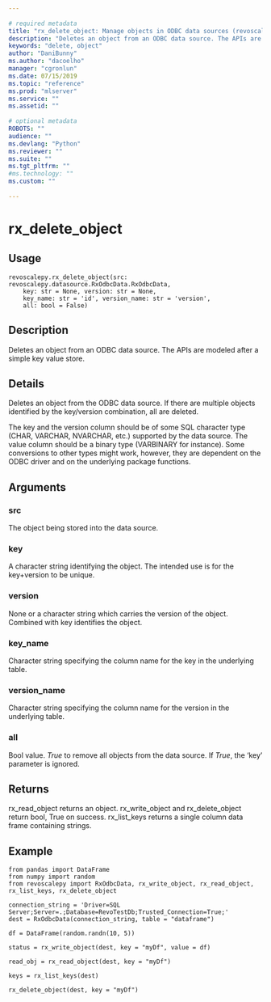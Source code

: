 ```yaml
--- 
 
# required metadata 
title: "rx_delete_object: Manage objects in ODBC data sources (revoscalepy)" 
description: "Deletes an object from an ODBC data source. The APIs are modelled after a simple key value store." 
keywords: "delete, object" 
author: "DaniBunny"
ms.author: "dacoelho" 
manager: "cgronlun" 
ms.date: 07/15/2019
ms.topic: "reference" 
ms.prod: "mlserver" 
ms.service: "" 
ms.assetid: "" 
 
# optional metadata 
ROBOTS: "" 
audience: "" 
ms.devlang: "Python" 
ms.reviewer: "" 
ms.suite: "" 
ms.tgt_pltfrm: "" 
#ms.technology: "" 
ms.custom: "" 
 
---
```


# rx_delete_object


 


## Usage



```
revoscalepy.rx_delete_object(src: revoscalepy.datasource.RxOdbcData.RxOdbcData,
    key: str = None, version: str = None,
    key_name: str = 'id', version_name: str = 'version',
    all: bool = False)
```





## Description

Deletes an object from an ODBC data source. The APIs are modeled
after a simple key value store.


## Details

Deletes an object from the ODBC data source. If there
are multiple objects identified by the key/version combination, all are
deleted.

The key and the version column should be of some SQL character type
(CHAR, VARCHAR, NVARCHAR, etc.) supported by the data source. The value
column should be a binary type (VARBINARY for instance). Some
conversions to other types might work, however, they are dependent on
the ODBC driver and on the underlying package functions.


## Arguments


### src

The object being stored into the data source.


### key

A character string identifying the object. The intended use is
for the key+version to be unique.


### version

None or a character string which carries the version of the
object. Combined with key identifies the object.


### key_name

Character string specifying the column name for the key in
the underlying table.


### version_name

Character string specifying the column name for the
version in the underlying table.


### all

Bool value. *True* to remove all objects from the data source.
If *True*, the ‘key’ parameter is ignored.


## Returns

rx_read_object returns an object. rx_write_object and rx_delete_object
return bool, True on success. rx_list_keys returns a single column
data frame containing strings.


## Example



```
from pandas import DataFrame
from numpy import random
from revoscalepy import RxOdbcData, rx_write_object, rx_read_object, rx_list_keys, rx_delete_object

connection_string = 'Driver=SQL Server;Server=.;Database=RevoTestDb;Trusted_Connection=True;'
dest = RxOdbcData(connection_string, table = "dataframe")

df = DataFrame(random.randn(10, 5))

status = rx_write_object(dest, key = "myDf", value = df)

read_obj = rx_read_object(dest, key = "myDf")

keys = rx_list_keys(dest)

rx_delete_object(dest, key = "myDf")
```

